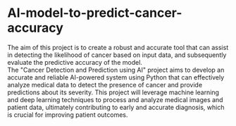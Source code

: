 # AI-model-to-predict-cancer-accuracy
The aim of this project is to create a robust and accurate tool that can assist in detecting the likelihood of cancer based on input data, and subsequently evaluate the predictive accuracy of the model.
<br>
The "Cancer Detection and Prediction using AI" project aims to develop an accurate and reliable AI-powered system using Python that can effectively analyze medical data to detect the presence of cancer and provide predictions about its severity. This project will leverage machine learning and deep learning techniques to process and analyze medical images and patient data, ultimately contributing to early and accurate diagnosis, which is crucial for improving patient outcomes.
